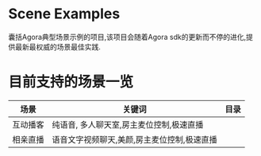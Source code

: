 # Scene Examples

囊括Agora典型场景示例的项目,该项目会随着Agora sdk的更新而不停的进化,提供最新最权威的场景最佳实践.

# 目前支持的场景一览

| 场景     | 关键词                                      | 目录 |
| -------- | ------------------------------------------- | ---- |
| 互动播客 | 纯语音, 多人聊天室,房主麦位控制,极速直播    |      |
| 相亲直播 | 语音文字视频聊天,美颜,房主麦位控制,极速直播 |      |


